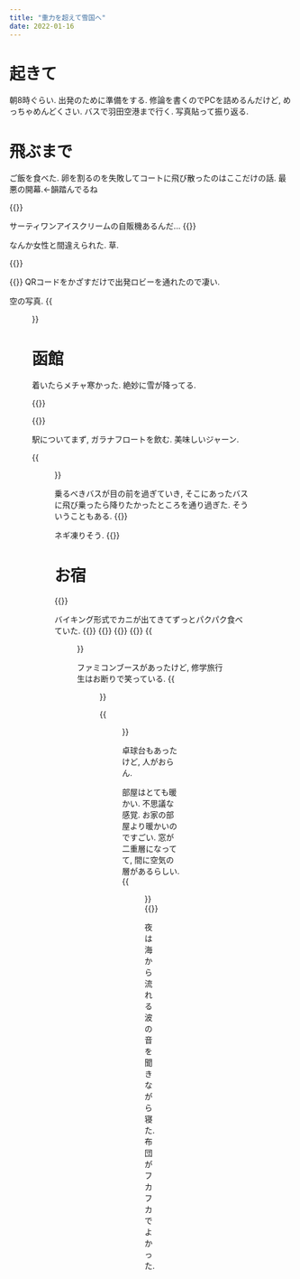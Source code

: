 ```yaml
---
title: "重力を超えて雪国へ"
date: 2022-01-16
---
```


# 起きて
朝8時ぐらい. 出発のために準備をする. 修論を書くのでPCを詰めるんだけど, めっちゃめんどくさい. バスで羽田空港まで行く. 写真貼って振り返る.

# 飛ぶまで
ご飯を食べた. 卵を割るのを失敗してコートに飛び散ったのはここだけの話. 最悪の開幕.←韻踏んでるね

{{<tweet user="dango_bot" id="1482567828847067140">}}

サーティワンアイスクリームの自販機あるんだ...
{{<tweet user="dango_bot" id="1482663832518823936">}}

なんか女性と間違えられた. 草.

{{<tweet user="dango_bot" id="1482583537954193413">}}

{{<tweet user="dango_bot" id="1482586996447277057">}}
QRコードをかざすだけで出発ロビーを通れたので凄い.

空の写真.
{{<figure src="/media/2022-01-16-fly.jpeg" alt="fly">}}

# 函館
着いたらメチャ寒かった. 絶妙に雪が降ってる.


{{<tweet user="dango_bot" id="1482612061255643145">}}


{{<tweet user="dango_bot" id="1482618702210420736">}}

駅についてまず, ガラナフロートを飲む. 美味しいジャーン.

{{<figure src="/media/2022-01-16-ice.jpeg" alt="ice">}}

乗るべきバスが目の前を過ぎていき, そこにあったバスに飛び乗ったら降りたかったところを通り過ぎた. そういうこともある.
{{<tweet user="dango_bot" id="1482619049037398016">}}

ネギ凍りそう.
{{<tweet user="dango_bot" id="1482664130557657091">}}
# お宿
{{<tweet user="dango_bot" id="1482624613033349121">}}

バイキング形式でカニが出てきてずっとパクパク食べていた.
{{<tweet user="dango_bot" id="1482644699576147969">}}
{{<tweet user="dango_bot" id="1482664446468456454">}}
{{<tweet user="dango_bot" id="1482713571612327936">}}
{{<tweet user="dango_bot" id="1482713588657954818">}}
{{<figure src="/media/2022-01-16-dinner.jpeg" alt="dinner">}}

ファミコンブースがあったけど, 修学旅行生はお断りで笑っている.
{{<figure src="/media/2022-01-16-game.jpeg" alt="game">}}

{{<figure src="/media/2022-01-16-game2.jpeg" alt="game2">}}

卓球台もあったけど, 人がおらん.

部屋はとても暖かい. 不思議な感覚. お家の部屋より暖かいのですごい. 窓が二重層になってて, 間に空気の層があるらしい.
{{<figure src="/media/2022-01-16-window.jpeg" alt="window">}}
{{<tweet user="dango_bot" id="1482711881320398851">}}

夜は海から流れる波の音を聞きながら寝た. 布団がフカフカでよかった.